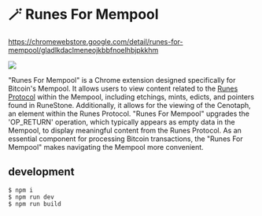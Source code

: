 # 🪄 Runes For Mempool

https://chromewebstore.google.com/detail/runes-for-mempool/gladlkdaclmeneojkbbfnoelhbjpkkhm

![](https://lh3.googleusercontent.com/x2VHAL8qbXoRUEBYEvy3bsz3idGnUffQku5h4Y6DXNrvzljrNG4lavXaNO662PryeUQl6K29BpFlMQyZgy8Ip7bSxQ=s1280-w1280-h800)



"Runes For Mempool" is a Chrome extension designed specifically for Bitcoin's Mempool. It allows users to view content related to the [Runes Protocol](https://docs.ordinals.com/runes/specification.html) within the Mempool, including etchings, mints, edicts, and pointers found in RuneStone. Additionally, it allows for the viewing of the Cenotaph, an element within the Runes Protocol. "Runes For Mempool" upgrades the 'OP_RETURN' operation, which typically appears as empty data in the Mempool, to display meaningful content from the Runes Protocol. As an essential component for processing Bitcoin transactions, the "Runes For Mempool" makes navigating the Mempool more convenient.

## development

```
$ npm i
$ npm run dev
$ npm run build
```